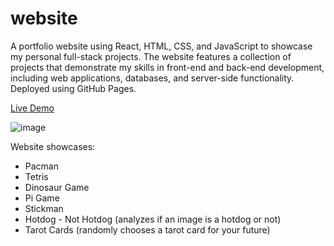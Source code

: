 # website
A portfolio website using React, HTML, CSS, and JavaScript to showcase my personal full-stack projects. The website features a collection of projects that demonstrate my skills in front-end and back-end development, including web applications, databases, and server-side functionality. Deployed using GitHub Pages.

[Live Demo](https://kiara-v.github.io/website/)

![image](https://github.com/kiara-v/website/assets/77811430/16b51239-a502-4a13-8282-f0305a1948bf)

Website showcases:
* Pacman
* Tetris
* Dinosaur Game
* Pi Game
* Stickman
* Hotdog - Not Hotdog (analyzes if an image is a hotdog or not)
* Tarot Cards (randomly chooses a tarot card for your future)
